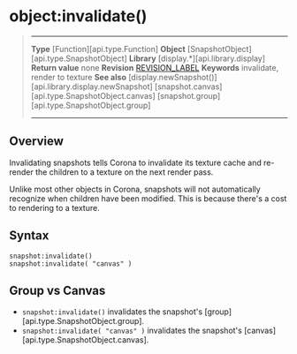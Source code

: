 # object:invalidate()

> --------------------- ------------------------------------------------------------------------------------------
> __Type__              [Function][api.type.Function]
> __Object__            [SnapshotObject][api.type.SnapshotObject]
> __Library__           [display.*][api.library.display]
> __Return value__      none
> __Revision__          [REVISION_LABEL](REVISION_URL)
> __Keywords__          invalidate, render to texture
> __See also__          [display.newSnapshot()][api.library.display.newSnapshot]
>                       [snapshot.canvas][api.type.SnapshotObject.canvas]
>                       [snapshot.group][api.type.SnapshotObject.group]
> --------------------- ------------------------------------------------------------------------------------------


## Overview

Invalidating snapshots tells Corona to invalidate its texture cache and re-render the children to a texture on the next render pass.

Unlike most other objects in Corona, snapshots will not automatically recognize when children have been modified. This is because there's a cost to rendering to a texture.


## Syntax

	snapshot:invalidate()
	snapshot:invalidate( "canvas" )


## Group vs Canvas

* `snapshot:invalidate()` invalidates the snapshot's [group][api.type.SnapshotObject.group].
* `snapshot:invalidate( "canvas" )` invalidates the snapshot's [canvas][api.type.SnapshotObject.canvas].
